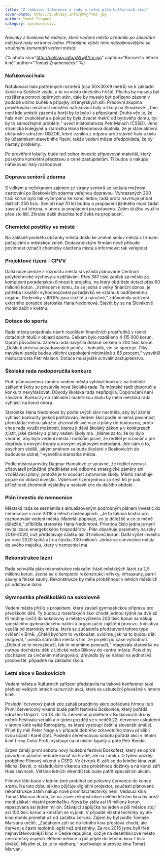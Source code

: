 ```yaml
---
title: "Z radnice: Informace z rady a letní plán kulturních akcí"
cover-photo: http://i.ohlasy.info/pWwjfYml.jpg
author: Tomáš Trumpeš
category: zpravodajství
---
```


*Novinky z boskovické radnice, které vedené města oznámilo po zasedání městské rady na konci ledna. Přinášíme výběr toho nejzajímavějšího se stručnými komentáři vedení města.*

{% photo src="http://i.ohlasy.info/pWwjfYm.jpg" caption="Koncert v letním kině" author="Tomáš Znamenáček" %}

### Nafukovací hala

Nafukovací hala potřebných rozměrů (cca 50✕30✕9 metrů) se k základní škole na Sušilově vejde, a to na místo dnešního hřiště. Plocha by musela být rozšířena pomocí opěrných stěn, dále by muselo být pořízeno zázemí v podobě unimo buněk a přípojky inženýrských sítí. Pracovní skupina prověřovala i možnost umístění nafukovací haly u školy na Slovákově. „Tam není kde umístit zázemí a horší by to bylo i s přípojkami. Druhá věc je, že hala není zvukotěsná a pokud by byla dvacet metrů od bytového domu, byl by to samozřejmě problém,“ uvedl místostarosta Petr Malach (ČSSD). Jeho stranická kolegyně a starostka Hana Nedomová doplnila, že je stále aktivní občanské sdružení OBZOR, které vzniklo z odporu proti stavbě haly a bylo by účastníkem stavebního řízení, takže vedení města předpokládá, že by nastaly problémy.

Po prověření lokality bude teď odbor investic připravovat materiál, který poskytne konkrétní představu o ceně zastupitelům. Ti budou o nákupu nafukovací haly rozhodovat.

### Doprava seniorů zdarma

S velkým a nečekaným zájmem ze strany seniorů se setkala možnost cestování po Boskovicích zdarma veřejnou dopravou. Vyhrazených 200 tisíc korun bylo tak vyčerpáno ke konci ledna, rada proto navrhuje přidat dalších 250 tisíc. Senioři nad 70 let budou o proplacení jízdného moci žádat zase až od března, v únoru je proplácení pozastaveno. Zatím službu využilo přes sto lidí. Zhruba další dvacítka teď čeká na proplacení.

### Chemické postřiky ve městě

Na základě podnětu občanky města došlo ke změně smluv města s firmami pečujícími o městskou zeleň. Dodavatelským firmám nově přibude povinnost označit chemicky ošetřená místa a informovat tak veřejnost.

### Projektové řízení – CPVV

Další nové peníze z rozpočtu města si vyžádá plánované Centrum polytechnické výchovy a vzdělávání. Přes 387 tisíc zaplatí za město za komplexní poradenskou činnost k projektu, na který obdrželo dotaci přes 60 milionů korun. „Vzhledem k tomu, že se jedná o velký finanční obnos, je potřeba i kvalitní vyhodnocování požadavků ve vztahu k nadřízenému orgánu. Podmínky v IROPu jsou složité a náročné,“ zdůvodnila pořízení externího poradce starostka Hana Nedomová. Stavět by se na Slovákově mohlo začít v květnu.

### Dotace do sportu

Rada města projednala návrh rozdělení finančních prostředků v rámci dotačních titulů v oblasti sportu. Celkem bylo rozděleno 4 115 000 korun. Oproti původnímu záměru rada navýšila dotace celkem o 200 tisíc korun. „Došlo k převisu požadovaných peněz – bohudík, víc se sportuje. Díky navýšení peněz budou všichni uspokojeni minimálně z 85 procent,“ vysvětlil místostarosta Petr Malach. Dotace musí ještě schválit zastupitelstvo.

### Školská rada nedoporučila konkurz

Proti plánovanému záměru vedení města vyhlásit konkurz na ředitele základní školy se postavila nová školská rada. Ta městské radě doporučila konkurz nevyhlašovat. Důvody školská rada nepřipojila. Doporučení není závazné. Konkurzy na základní i mateřskou školu by měla městská rada vyhlásit na konci února.

Starostka Hana Nedomová by podle svých slov nechtěla, aby byl záměr vyhlásit konkurzy jakkoli politizován. Vedení škol podle ní nemá povinnost předkládat městu jakožto zřizovateli své vize a plány do budoucna, proto chce rada využít možnosti, kterou jí dává školský zákon a v konkurzech zjistit, jaké záměry a plány vedení školy má. „Máme za to, že by bylo vhodné, aby bylo vedení města i rodičům jasné, že ředitel je vizionář a jde dopředu s novými trendy a novými výukovými metodami. Jde nám o to, abychom věděli, jakým směrem se bude školství v Boskovicích do budoucna ubírat,“ vysvětlila starostka města.

Podle místostarostky Dagmar Hamalové je správné, že ředitel nemusí zřizovateli průběžně předkládat své odborné strategické záměry ani vzdělávací plány, protože je to součást autonomie školy. Město zasahuje pouze do oblasti investic. Výběrové řízení jednou za šest let je pak příležitostí zhodnotit výsledky a nastavit cíle do dalšího období.

### Plán investic do nemocnice

Městská rada se seznámila s aktualizovaným podrobným plánem investic do nemocnice v roce 2018 a letech následujících. „Je to taková kostra pro rozhodování vedení města. Materiál popisuje, co je důležité a co je méně důležité,“ přiblížila starostka Hana Nedomová. Prioritou číslo jedna je nyní revitalizace energetického hospodářství. Plán obsahuje parametry na roky 2018–2020, což představuje částku asi 31 milionů korun. Další výčet investic po roce 2020 šplhá až na částku 300 milionů. Jedná se o investice města do svého majetku, který v nemocnici má.

### Rekonstrukce lázní

Rada schválila plán rekonstrukce relaxační části městských lázní za 2,5 milionu korun. Jedná se o kompletní rekonstrukci vířivky, infrasauny, parní sauny a finské sauny. Rekonstrukce by měla proběhnout v letních měsících při odstávce lázní.

### Gymnastika předškoláků na sokolovně

Vedení města přišlo s projektem, který zavádí gymnastickou přípravu pro předškolní děti. Ty budou z mateřských škol chodit jednou týdně na dvě až tři hodiny cvičit do sokolovny a město vyčlenilo 200 tisíc korun na nákup speciálního gymnastického náčiní a organizační zajištění provozu. Iniciativa vzešla od starostky města, která se zúčastnila představení tohoto typu cvičení v Brně. „Chtěli bychom to vyzkoušet, uvidíme, jak na to budou děti reagovat,“ uvedla starostka města s tím, že projekt po čase vyhodnotí. „Dokud se to nevyzkouší, tak to neumíme posoudit,“ reagovala starostka na nutnou docházku dětí z Lidické nebo Bílkovy do centra města. Pokud by docházení za cvičením nefungovalo, převedlo by se nářadí na jednotlivá pracoviště, případně na základní školu.

### Letní akce v Boskovicích

Vedení města a Kulturních zařízení představila na tiskové konferenci také přehled velkých letních kulturních akcí, které se uskuteční převážně v letním kině.

Poslední červnový pátek zde zahájí prázdniny akce pořádaná firmou Itab. První červencový víkend bude patřit festivalu Boskovice, který pořádá sdružení Unijazz. Od 13. do 15. července proběhne v Boskovicích druhý ročník Festivalu seriálů a o týden později se v neděli 22. července uskuteční v letním kině velká Retropárty, na které vystoupí čeští a slovenští umělci. Přijet by měl Peter Nagy a v případě dobrého zdravotního stavu přislíbil svou účast i Karel Gott. Poslední červencovou sobotu pořádá akci v letním kině firma Color Profi, vystoupí na ní místní kapely a poté Petr Bende.

Srpen zahájí první sobotu nový hudební festival Boskofest, který se oproti původním plánům nebude konat na hradě, ale na zámku. O týden později proběhne Filmový víkend s ČSFD. Ve čtvrtek 6. září se do letního kina vrátí Michal David, o následujícím víkendu zde proběhnou dožínky a na konci září Husí slavnosti. Většina letních víkendů tak bude patřit speciálním akcím.

Filmové léto bude v letním kině probíhat od poloviny července do konce srpna. Na tuto dobu si kino půjčuje digitální projektor, součástí plánované rekonstrukce zatím nákup nové promítací techniky není. Vedoucí kina Tomáš Marvan doufá, že na závěr rekonstrukce celého letního kina by areál mohl získat i vlastní promítačku. Nová by stála asi tři miliony korun, repasovaná asi jeden milion. Stávající zápůjčka na jeden a půl měsíce stojí asi 100 tisíc korun a kinařům se vyplatí. V případě vlastní techniky by ale kino mohlo promítat už od začátku června. Zájem by byl podle Tomáše Marvana určitě. „Začátkem září se do letního kina přestává chodit, ale červen je často teplotně lepší než prázdniny. Za rok 2016 jsme byli třetí nejnavštěvovanější kino v České republice, což je na desetitisícové město neskutečný úspěch. Během měsíce a půl přijde do letního kina 7 tisíc diváků. Myslím si, že je to nádhera,“ pochvaluje si provoz kina Tomáš Marvan.
